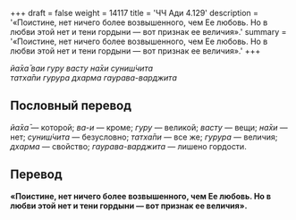 +++
draft = false
weight = 14117
title = 'ЧЧ Ади 4.129'
description = '«Поистине, нет ничего более возвышенного, чем Ее любовь. Но в любви этой нет и тени гордыни — вот признак ее величия».'
summary = '«Поистине, нет ничего более возвышенного, чем Ее любовь. Но в любви этой нет и тени гордыни — вот признак ее величия».'
+++

_йа̄ха̄ ваи гуру васту на̄хи суниш́чита  
татха̄пи гурура дхарма гаурава-варджита_

## Пословный перевод

_йа̄ха̄_ — которой; _ва_\-_и_ — кроме; _гуру_ — великой; _васту_ — вещи; _на̄хи_ — нет; _суниш́чита_ — безусловно; _татха̄пи_ — все же; _гурура_ — величия; _дхарма_ — свойство; _гаурава_\-_варджита_ — лишено гордости.

## Перевод

**«Поистине, нет ничего более возвышенного, чем Ее любовь. Но в любви этой нет и тени гордыни — вот признак ее величия».**
